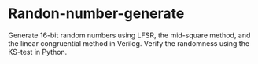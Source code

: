 # Randon-number-generate
Generate 16-bit random numbers using LFSR, the mid-square method, and the linear congruential method in Verilog. Verify the randomness using the KS-test in Python.
